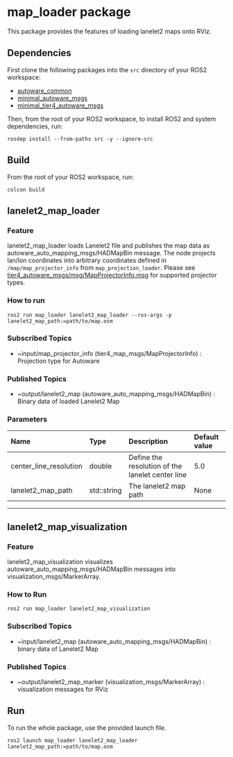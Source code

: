 # map_loader package

This package provides the features of loading lanelet2 maps onto RViz.

## Dependencies

First clone the following packages into the `src` directory of your ROS2 workspace:
- [autoware_common](https://github.com/autowarefoundation/autoware_common)
- [minimal_autoware_msgs](https://github.com/AmirInt/minimal_autoware_msgs)
- [minimal_tier4_autoware_msgs](https://github.com/AmirInt/minimal_tier4_autoware_msgs)

Then, from the root of your ROS2 workspace, to install ROS2 and system dependencies, run:
```
rosdep install --from-paths src -y --ignore-src
```

## Build

From the root of your ROS2 workspace, run:
```
colcon build
```

## lanelet2_map_loader

### Feature

lanelet2_map_loader loads Lanelet2 file and publishes the map data as autoware_auto_mapping_msgs/HADMapBin message.
The node projects lan/lon coordinates into arbitrary coordinates defined in `/map/map_projector_info` from `map_projection_loader`.
Please see [tier4_autoware_msgs/msg/MapProjectorInfo.msg](https://github.com/tier4/tier4_autoware_msgs/blob/tier4/universe/tier4_map_msgs/msg/MapProjectorInfo.msg) for supported projector types.

### How to run

`ros2 run map_loader lanelet2_map_loader --ros-args -p lanelet2_map_path:=path/to/map.osm`

### Subscribed Topics

- ~input/map_projector_info (tier4_map_msgs/MapProjectorInfo) : Projection type for Autoware

### Published Topics

- ~output/lanelet2_map (autoware_auto_mapping_msgs/HADMapBin) : Binary data of loaded Lanelet2 Map

### Parameters

| Name                   | Type        | Description                                      | Default value |
| :--------------------- | :---------- | :----------------------------------------------- | :------------ |
| center_line_resolution | double      | Define the resolution of the lanelet center line | 5.0           |
| lanelet2_map_path      | std::string | The lanelet2 map path                            | None          |

---

## lanelet2_map_visualization

### Feature

lanelet2_map_visualization visualizes autoware_auto_mapping_msgs/HADMapBin messages into visualization_msgs/MarkerArray.

### How to Run

`ros2 run map_loader lanelet2_map_visualization`

### Subscribed Topics

- ~input/lanelet2_map (autoware_auto_mapping_msgs/HADMapBin) : binary data of Lanelet2 Map

### Published Topics

- ~output/lanelet2_map_marker (visualization_msgs/MarkerArray) : visualization messages for RViz

## Run

To run the whole package, use the provided launch file.

`ros2 launch map_loader lanelet2_map_loader lanelet2_map_path:=path/to/map.osm`